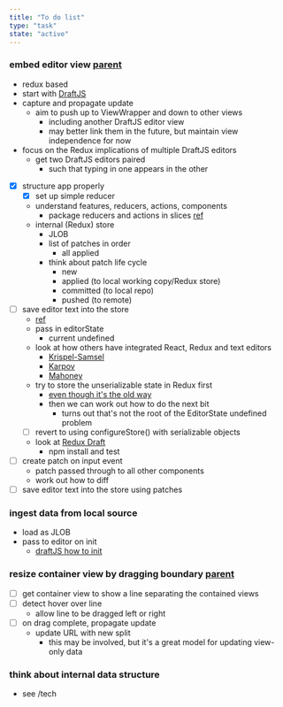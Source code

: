 ```yaml
---
title: "To do list"
type: "task"
state: "active"
---
```


### embed editor view [parent](user-story/user-can-view-a-thinkope)
+ redux based
+ start with [DraftJS](https://draftjs.org/)
+ capture and propagate update
    + aim to push up to ViewWrapper and down to other views
        + including another DraftJS editor view
        + may better link them in the future, but maintain view independence for now
+ focus on the Redux implications of multiple DraftJS editors
    + get two DraftJS editors paired
        + such that typing in one appears in the other
+ [X] structure app properly
    + [X] set up simple reducer
    + understand features, reducers, actions, components
        + package reducers and actions in slices [ref](https://redux.js.org/tutorials/essentials/part-2-app-structure)
    + internal (Redux) store
        + JLOB
        + list of patches in order
            + all applied
        + think about patch life cycle
            + new
            + applied (to local working copy/Redux store)
            + committed (to local repo)
            + pushed (to remote)
+ [ ] save editor text into the store
    + [ref](https://redux.js.org/tutorials/essentials/part-2-app-structure)
    + pass in editorState
        - current undefined
    + look at how others have integrated React, Redux and text editors
        + [Krispel-Samsel](https://reactrocket.com/post/draft-js-and-redux/)
        + [Karpov](https://thinkster.io/tutorials/react-redux-markdown-editor)
        + [Mahoney](https://medium.com/@siobhanpmahoney/building-a-rich-text-editor-with-react-and-draft-js-part-3-persisting-rich-text-data-to-server-b298540ba8d8)
    + try to store the unserializable state in Redux first
        + [even though it's the old way](https://stackoverflow.com/questions/61704805/getting-an-error-a-non-serializable-value-was-detected-in-the-state-when-using)
        + then we can work out how to do the next bit
            - turns out that's not the root of the EditorState undefined problem
    + [ ] revert to using configureStore() with serializable objects
    + look at [Redux Draft](https://github.com/gocreating/redux-draft)
        + npm install and test
+ [ ] create patch on input event
    + patch passed through to all other components
    + work out how to diff
+ [ ] save editor text into the store using patches

### ingest data from local source
+ load as JLOB
+ pass to editor on init
    + [draftJS how to init](https://stackoverflow.com/questions/35884112/draftjs-how-to-initiate-an-editor-with-content)

### resize container view by dragging boundary [parent](user-story/user-can-view-a-thinkope)
+ [ ] get container view to show a line separating the contained views
+ [ ] detect hover over line
    + allow line to be dragged left or right
+ [ ] on drag complete, propagate update
    + update URL with new split
        + this may be involved, but it's a great model for updating view-only data

### think about internal data structure
+ see /tech
